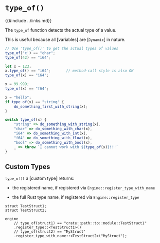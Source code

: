 `type_of()`
===========

{{#include ../links.md}}

The `type_of` function detects the actual type of a value.

This is useful because all [variables] are [`Dynamic`] in nature.

```js
// Use 'type_of()' to get the actual types of values
type_of('c') == "char";
type_of(42) == "i64";

let x = 123;
x.type_of() == "i64";       // method-call style is also OK
type_of(x) == "i64";

x = 99.999;
type_of(x) == "f64";

x = "hello";
if type_of(x) == "string" {
    do_something_first_with_string(x);
}

switch type_of(x) {
    "string" => do_something_with_string(x),
    "char" => do_something_with_char(x),
    "i64" => do_something_with_int(x),
    "f64" => do_something_with_float(x),
    "bool" => do_something_with_bool(x),
    _ => throw `I cannot work with ${type_of(x)}!!!`
}
```


Custom Types
------------

`type_of()` a [custom type] returns:

* the registered name, if registered via `Engine::register_type_with_name`

* the full Rust type name, if registered via `Engine::register_type`

```rust,no_run
struct TestStruct1;
struct TestStruct2;

engine
    // type_of(struct1) == "crate::path::to::module::TestStruct1"
    .register_type::<TestStruct1>()
    // type_of(struct2) == "MyStruct"
    .register_type_with_name::<TestStruct2>("MyStruct");
```
